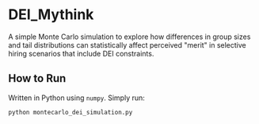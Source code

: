 # DEI_Mythink

A simple Monte Carlo simulation to explore how differences in group sizes and tail distributions can statistically affect perceived "merit" in selective hiring scenarios that include DEI  constraints.

## How to Run

Written in Python using `numpy`. Simply run:

```bash
python montecarlo_dei_simulation.py
